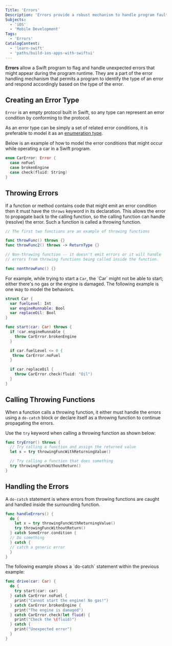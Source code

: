 ```yaml
---
Title: 'Errors'
Description: 'Errors provide a robust mechanism to handle program faults.'
Subjects:
  - 'iOS'
  - 'Mobile Development'
Tags:
  - 'Errors'
CatalogContent:
  - 'learn-swift'
  - 'paths/build-ios-apps-with-swiftui'
---
```


**Errors** allow a Swift program to flag and handle unexpected errors that might appear during the program runtime. They are a part of the error handling mechanism that permits a program to identify the type of an error and respond accordingly based on the type of the error.

## Creating an Error Type

`Error` is an empty protocol built in Swift, so any type can represent an error condition by conforming to the protocol.

As an error type can be simply a set of related error conditions, it is preferable to model it as an [enumeration type](https://www.codecademy.com/resources/docs/swift/enums).

Below is an example of how to model the error conditions that might occur while operating a car in a Swift program.

```swift
enum CarError: Error {
  case noFuel
  case brokenEngine
  case check(fluid: String)
}
```

## Throwing Errors

If a function or method contains code that might emit an error condition then it must have the `throws` keyword in its declaration. This allows the error to propagate back to the calling function, so the calling function can handle (resolve) the error. Such a function is called a throwing function.

```swift
// The first two functions are an example of throwing functions

func throwFunc() throws {}
func throwFunc2() throws -> ReturnType {}

// Non-throwing function -- it doesn't emit errors or it will handle
// errors from throwing functions being called inside the function.

func nonthrowFunc() {}
```

For example, while trying to start a `Car`, the ˋCar` might not be able to start; either there's no gas or the engine is damaged. The following example is one way to model the behaviors.

```swift
struct Car {
  var fuelLevel: Int
  var engineRunnable: Bool
  var replaceOil: Bool
}

func start(car: Car) throws {
  if !car.engineRunnable {
    throw CarError.brokenEngine
  }

  if car.fuelLevel <= 0 {
   throw CarError.noFuel
  }

  if car.replaceOil {
    throw CarError.check(fluid: "Oil")
  }
}
```

## Calling Throwing Functions

When a function calls a throwing function, it either must handle the errors using a `do-catch` block or declare itself as a throwing function to continue propagating the errors.

Use the `try` keyword when calling a throwing function as shown below: 

```swift
func tryError() throws {
  // Try calling a function and assign the returned value
  let x = try throwingFuncWithReturningValue()

  // Try calling a function that does something
  try throwingFuncWithoutReturn()
}
```

## Handling the Errors

A `do-catch` statement is where errors from throwing functions are caught and handled inside the surrounding function.

```swift
func handleErrors() {
  do {
    let x = try throwingFuncWithReturningValue()
    try throwingFuncWithoutReturn()
  } catch SomeError.condition {
  // Do something
  } catch {
  // catch a generic error
  }
}
```

The following example shows a ˋdo-catch` statement within the previous example:

```swift
func drive(car: Car) {
  do {
    try start(car: car)
  } catch CarError.noFuel {
    print("Cannot start the engine! No gas!")
  } catch CarError.brokenEngine {
    print("The engine is damaged")
  } catch CarError.check(let fluid) {
    print("Check the \(fluid)")
  } catch {
    print("Unexpected error")
  }
}
```
